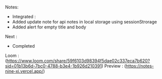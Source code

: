 Notes:
- Integrated  :
- Added update note for api notes in local storage using sessionStrorage
- Added alert for empty title and body

Next : 
- Completed

Loom : (https://www.loom.com/share/59f6103d98394f5dae02c337eca7b620?sid=01b13b6d-7bc0-4788-b3e4-1b926d210391)
Preview : (https://notes-nine-xi.vercel.app/)